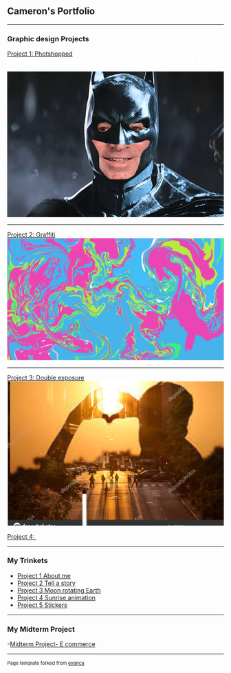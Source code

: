 ## Cameron's Portfolio

---

### Graphic design Projects 

[Project 1: Photshopped](/sample_page)
<img src="images/ripped imag.png?raw=true"/>

---
[Project 2: Graffiti](/pdf/sample_presentation.pdf)
<img src="images/grafiti.png?raw=true"/>

---
[Project 3: Double exposure](http://example.com/)
<img src="https://github.com/CameronGonzales/camgonzales-portfolio/blob/master/images/image(2)%20(1).png?raw=true"> 

[Project 4: ](http://example.com/)
<img src=" ">

---

### My Trinkets

- [Project 1 About me](https://trinket.io/html/bd2be826e1/)
- [Project 2 Tell a story](https://trinket.io/html/cffb73637c/)
- [Project 3 Moon rotating Earth](https://trinket.io/html/4311f9547d/)
- [Project 4 Sunrise animation](https://trinket.io/html/5085f92143?runMode=autorun/)
- [Project 5 Stickers](https://trinket.io/html/df4856042d/)

          
          
---

### My Midterm Project
  -[Midterm Project- E commerce](https://https://glisten-prudence-dignity.w3spaces-preview.com/)

---
<p style="font-size:11px">Page template forked from <a href="https://github.com/evanca/quick-portfolio">evanca</a></p>
<!-- Remove above link if you don't want to attibute -->
